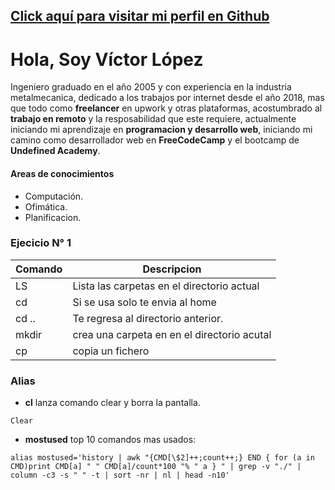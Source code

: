 ## [Click aquí para visitar mi perfil en Github](https://github.com/leviusr/ "ir a perfil") 


#   Hola, Soy Víctor López 
Ingeniero graduado en el año 2005 y con experiencia en la industria metalmecanica, dedicado a los trabajos por internet desde el año 2018, mas que todo como **freelancer** en upwork y otras plataformas, acostumbrado al **trabajo en remoto** y la resposabilidad que este requiere, actualmente iniciando mi aprendizaje en **programacion y desarrollo web**, iniciando mi camino como desarrollador web en **FreeCodeCamp** y el bootcamp de **Undefined Academy**.

#### Areas de conocimientos
- Computación.
- Ofimática.
- Planificacion.

### Ejecicio N° 1

| Comando | Descripcion |
| ----------- | ----------- |
| LS          | Lista las carpetas en el directorio actual |
| cd          | Si se usa solo te envia al home|
| cd ..       | Te regresa al directorio anterior. |
| mkdir       | crea una carpeta en en el directorio acutal|
| cp          | copia un fichero|


### Alias

- **cl** lanza comando clear y borra la pantalla.
```
Clear
```
- **mostused** top 10 comandos mas usados: 
```
alias mostused='history | awk "{CMD[\$2]++;count++;} END { for (a in CMD)print CMD[a] " " CMD[a]/count*100 "% " a } " | grep -v "./" | column -c3 -s " " -t | sort -nr | nl | head -n10'
```
